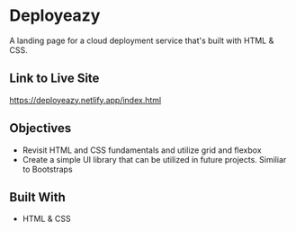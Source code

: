 # Deployeazy

A landing page for a cloud deployment service that's built with HTML & CSS.

## Link to Live Site

https://deployeazy.netlify.app/index.html

## Objectives

* Revisit HTML and CSS fundamentals and utilize grid and flexbox
* Create a simple UI library that can be utilized in future projects. Similiar to Bootstraps

## Built With

* HTML & CSS
